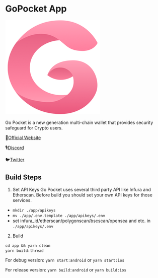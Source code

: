 # GoPocket App
![logo](logo.png)

Go Pocket is a new generation multi-chain wallet that provides security safeguard for Crypto users.


🔗[Official Website](https://gopocket.security)

🎙[Discord](https://discord.gg/78e9u4Xa)

🐦[Twitter](https://twitter.com/GoplusSecurity)

## Build Steps
1. Set API Keys
Go Pocket uses several third party API like Infura and Etherscan. Before build you should set your own API keys for those services.
  
- `mkdir ./app/apikeys`
- `mv ./app/.env.template ./app/apikeys/.env`
- set infura_id/etherscan/polygonscan/bscscan/opensea and etc. in `./app/apikeys/.env`

2. Build
```
cd app && yarn clean
yarn build:thread
```

For debug version:
`yarn start:android`
or
`yarn start:ios`

For release version:
`yarn build:android`
or
`yarn build:ios`



